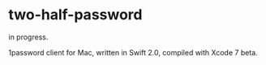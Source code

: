# two-half-password

in progress.

1password client for Mac, written in Swift 2.0, compiled with Xcode 7 beta.
